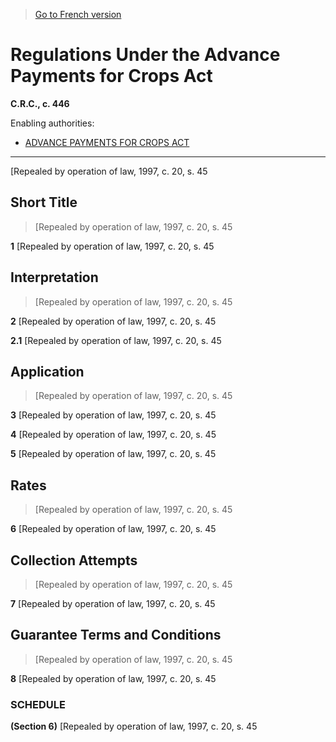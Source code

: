 > [Go to French version](/fr/Règlements/Codification%20des%20règlements%20du%20Canada/401-500/C.R.C.,%20ch.%20446.md)

# Regulations Under the Advance Payments for Crops Act

**C.R.C., c. 446**

Enabling authorities: 
- [ADVANCE PAYMENTS FOR CROPS ACT](/en/Acts/Revised%20Statutes%20of%20Canada/C/C-49.md)

----------


[Repealed by operation of law, 1997, c. 20, s. 45



## Short Title
> [Repealed by operation of law, 1997, c. 20, s. 45



**1** [Repealed by operation of law, 1997, c. 20, s. 45




## Interpretation
> [Repealed by operation of law, 1997, c. 20, s. 45



**2** [Repealed by operation of law, 1997, c. 20, s. 45



**2.1** [Repealed by operation of law, 1997, c. 20, s. 45




## Application
> [Repealed by operation of law, 1997, c. 20, s. 45



**3** [Repealed by operation of law, 1997, c. 20, s. 45



**4** [Repealed by operation of law, 1997, c. 20, s. 45



**5** [Repealed by operation of law, 1997, c. 20, s. 45




## Rates
> [Repealed by operation of law, 1997, c. 20, s. 45



**6** [Repealed by operation of law, 1997, c. 20, s. 45




## Collection Attempts
> [Repealed by operation of law, 1997, c. 20, s. 45



**7** [Repealed by operation of law, 1997, c. 20, s. 45




## Guarantee Terms and Conditions
> [Repealed by operation of law, 1997, c. 20, s. 45



**8** [Repealed by operation of law, 1997, c. 20, s. 45




### **SCHEDULE** 
**(Section 6)**
[Repealed by operation of law, 1997, c. 20, s. 45



